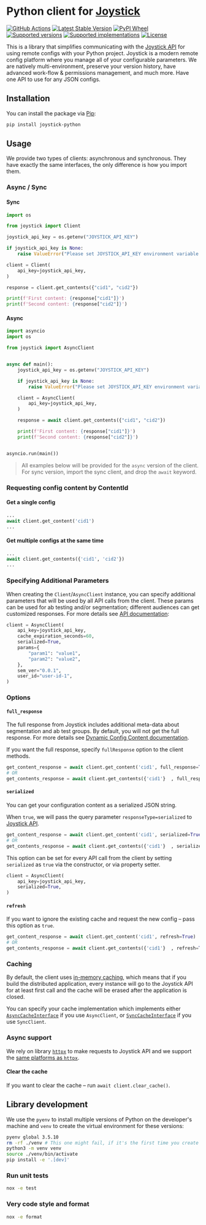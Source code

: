 # Python client for [Joystick](https://www.getjoystick.com/)

[![GitHub Actions](https://github.com/getjoystick/joystick-python/actions/workflows/on-publishing.yml/badge.svg)](<(https://github.com/getjoystick/joystick-python/actions?query=branch%3Amain)>)
[![Latest Stable Version](https://img.shields.io/pypi/v/joystick-python.svg)](https://pypi.org/project/joystick-python)
[![PyPI Wheel](https://img.shields.io/pypi/wheel/joystick-python.svg)](https://pypi.org/project/joystick-python)
[![Supported versions](https://img.shields.io/pypi/pyversions/joystick-python.svg)](https://pypi.org/project/joystick-python)
[![Supported implementations](https://img.shields.io/pypi/implementation/joystick-python.svg)](https://pypi.org/project/joystick-python)
[![License](https://img.shields.io/pypi/l/joystick-python.svg)](https://pypi.org/project/joystick-python)

This is a library that simplifies communicating with the [Joystick API](https://docs.getjoystick.com/) for using remote configs with your Python project. Joystick is a modern remote config platform where you manage all of your configurable parameters. We are natively multi-environment, preserve your version history, have advanced work-flow & permissions management, and much more. Have one API to use for any JSON configs.

## Installation

You can install the package via [Pip](https://pip.pypa.io/en/stable/installation/):

```bash
pip install joystick-python
```

## Usage

We provide two types of clients: asynchronous and synchronous. They have exactly the same interfaces, the only difference is how you import them.

### Async / Sync

#### Sync

```python
import os

from joystick import Client

joystick_api_key = os.getenv("JOYSTICK_API_KEY")

if joystick_api_key is None:
    raise ValueError("Please set JOYSTICK_API_KEY environment variable.")

client = Client(
    api_key=joystick_api_key,
)

response = client.get_contents({"cid1", "cid2"})

print(f'First content: {response["cid1"]}')
print(f'Second content: {response["cid2"]}')
```

#### Async

```python
import asyncio
import os

from joystick import AsyncClient


async def main():
    joystick_api_key = os.getenv("JOYSTICK_API_KEY")

    if joystick_api_key is None:
        raise ValueError("Please set JOYSTICK_API_KEY environment variable.")

    client = AsyncClient(
        api_key=joystick_api_key,
    )

    response = await client.get_contents({"cid1", "cid2"})

    print(f'First content: {response["cid1"]}')
    print(f'Second content: {response["cid2"]}')


asyncio.run(main())

```

> All examples below will be provided for the `async` version of the client. For sync version, import the sync client, and drop the `await` keyword.

### Requesting config content by ContentId

#### Get a single config

```python
...
await client.get_content('cid1')
...
```

#### Get multiple configs at the same time

```python
...
await client.get_contents({'cid1', 'cid2'})
...
```
### Specifying Additional Parameters

When creating the `Client`/`AsyncClient` instance, you can specify additional parameters that will be used by all API calls from the client. These params can be used for ab testing and/or segmentation; different audiences can get customized responses. For more details see [API documentation](https://docs.getjoystick.com/api-reference/):

```python
client = AsyncClient(
    api_key=joystick_api_key,
    cache_expiration_seconds=60,
    serialized=True,
    params={
        "param1": "value1",
        "param2": "value2",
    },
    sem_ver="0.0.1",
    user_id="user-id-1",
)
```

### Options

#### `full_response`

The full response from Joystick includes additional meta-data about segmentation and ab test groups. By default, you will not get the full response. For more details see [Dynamic Config Content documentation](https://docs.getjoystick.com/dynamic-content-key-concepts/).

If you want the full response, specify `fullResponse` option to the client methods.

```python
get_content_response = await client.get_content('cid1', full_response=True)
# OR
get_contents_response = await client.get_contents({'cid1'}  , full_response=True)
```

#### `serialized`

You can get your configuration content as a serialized JSON string.

When `true`, we will pass the query parameter `responseType=serialized` to [Joystick API](https://docs.getjoystick.com/api-reference-combine/).

```python
get_content_response = await client.get_content('cid1', serialized=True)
# OR
get_contents_response = await client.get_contents({'cid1'}  , serialized=True)
```

This option can be set for every API call from the client by setting `serialized` as `true` via the constructor, or via property setter.

```python
client = AsyncClient(
    api_key=joystick_api_key,
    serialized=True,
)
```

#### `refresh`

If you want to ignore the existing cache and request the new config – pass this option as `true`.

```python
get_content_response = await client.get_content('cid1', refresh=True)
# OR
get_contents_response = await client.get_contents({'cid1'}  , refresh=True)
```

### Caching

By default, the client uses [in-memory caching](./src/joystick/_async/cache/in_memory.py), which means that if you build the distributed application, every instance will go to the Joystick API for at least first call and the cache will be erased after the application is closed.

You can specify your cache implementation which implements either [`AsyncCacheInterface`](./src/joystick/_async/cache/cache.py) if you use `AsyncClient`, or [`SyncCacheInterface`](./src/joystick/_sync/cache/cache.py) if you use `SyncClient`.

### Async support

We rely on library [`httpx`](https://www.python-httpx.org/) to make requests to Joystick API and we support the [same platforms as `httpx`](https://www.python-httpx.org/async/#supported-async-environments).

#### Clear the cache

If you want to clear the cache – run `await client.clear_cache()`.

## Library development

We use the `pyenv` to install multiple versions of Python on the developer's machine and `venv` to create the virtual environment for these versions:

```bash
pyenv global 3.5.10
rm -rf ./venv # This one might fail, if it's the first time you create `venv` in this proj.
python3 -m venv venv
source ./venv/bin/activate
pip install -e '.[dev]'
```

### Run unit tests

```bash
nox -e test
```

### Very code style and format

```bash
nox -e format
```
